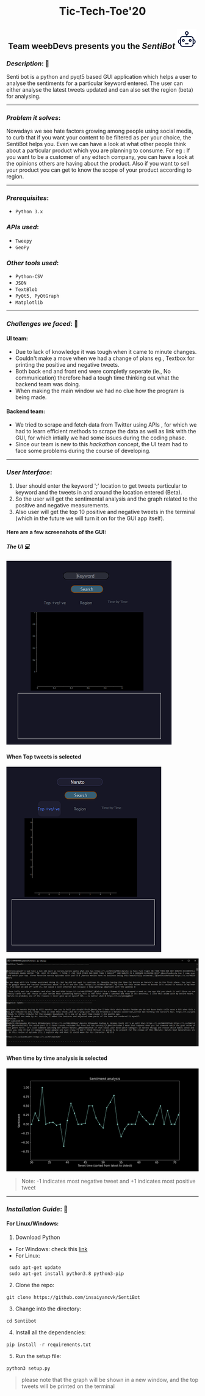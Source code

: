 <div align="center"><H1> Tic-Tech-Toe'20 </H1>
<H2> Team weebDevs presents you the <I>SentiBot </I> <img src="botLogo.png"> </H2></div> 


### *Description*: :newspaper:


Senti bot is a python and pyqt5 based GUI application which helps a user to analyse the sentiments for a particular keyword entered. The user can either analyse the latest tweets updated and can also set the region (beta) for analysing.

---

### *Problem it solves*: 

Nowadays we see hate factors growing among people using social media, to curb that if you want your content to be filtered as per your choice, the SentiBot
helps you. Even we can have a look at what other people think about a particular product which you are planning to consume. For eg : If you want to be a customer of any edtech company, you can have a look at the opinions others are having about the product. Also if you want to sell your product you can get to know the scope of your product according to region. 

---

### *Prerequisites*:
- ```Python 3.x ```

### *APIs used*:
- ```Tweepy```
- ```GeoPy```

### *Other tools used*: 
- ```Python-CSV```
- ```JSON```
- ```TextBlob```
- ```PyQt5, PyQtGraph```
- ```Matplotlib```

---

### *Challenges we faced*: :muscle:

#### UI team:
  - Due to lack of knowledge it was tough when it came to minute changes.
  - Couldn't make a move when we had a change of plans eg., Textbox for printing the positive and negative tweets.
  - Both back end and front end were completly seperate (ie., No communication) therefore had a tough time thinking out what the backend team was doing.
  - When making the main window we had no clue how the program is being made.
#### Backend team:
  - We tried to scrape and fetch data from Twitter using APIs , for which we had  to learn efficient methods to scrape the data as well as link with the GUI, for which intially we had some issues during the coding phase.
  - Since our team is new to this *hackathon* concept, the UI team had to face some problems during the course of developing.

---

### *User Interface*:

1. User should enter the keyword ';' location to get tweets particular to keyword and the tweets in and around the location entered (Beta).
2. So the user will get the sentimental analysis and the graph related to the positive and negative measurements.
3. Also user will get the top 10 positive and negative tweets in the terminal (which in the future we will turn it on for the GUI app itself).

#### Here are a few screenshots of the GUI:

##### The UI :computer:
![](screenshots/UI_resized.png)

#### When Top tweets is selected

![](screenshots/searchUI_resized.png)

![](screenshots/topTweets.png)

#### When time by time analysis is selected

![](screenshots/graph.png)

> Note: -1 indicates most negative tweet and +1 indicates most positive tweet

---

### *Installation Guide*: :wrench:
#### For Linux/Windows:

1. Download Python
  * For Windows: check this [link](https://www.python.org/downloads/)
  * For Linux: 
  
   ``` 
    sudo apt-get update
    sudo apt-get install python3.8 python3-pip      
   ```
 
2. Clone the repo:

```git clone https://github.com/insaiyancvk/SentiBot ```

3. Change into the directory:

```cd Sentibot```

4. Install all the dependencies:

```pip install -r requirements.txt```

5. Run the setup file:
 
```python3 setup.py``` 

> please note that the graph will be shown in a new window, and the top tweets will be printed on the terminal
